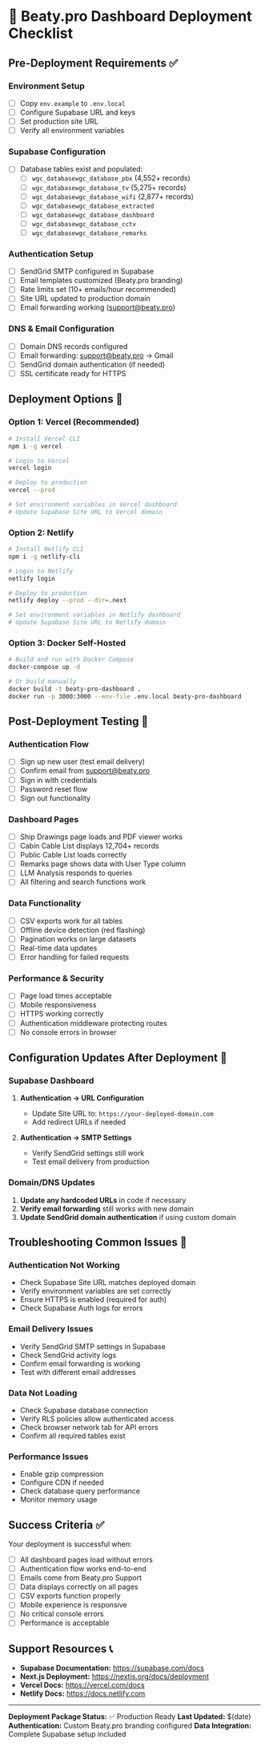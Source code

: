 # 🚀 Beaty.pro Dashboard Deployment Checklist

## Pre-Deployment Requirements ✅

### Environment Setup
- [ ] Copy `env.example` to `.env.local`
- [ ] Configure Supabase URL and keys
- [ ] Set production site URL
- [ ] Verify all environment variables

### Supabase Configuration
- [ ] Database tables exist and populated:
  - [ ] `wgc_databasewgc_database_pbx` (4,552+ records)
  - [ ] `wgc_databasewgc_database_tv` (5,275+ records)
  - [ ] `wgc_databasewgc_database_wifi` (2,877+ records)
  - [ ] `wgc_databasewgc_database_extracted`
  - [ ] `wgc_databasewgc_database_dashboard`
  - [ ] `wgc_databasewgc_database_cctv`
  - [ ] `wgc_databasewgc_database_remarks`

### Authentication Setup
- [ ] SendGrid SMTP configured in Supabase
- [ ] Email templates customized (Beaty.pro branding)
- [ ] Rate limits set (10+ emails/hour recommended)
- [ ] Site URL updated to production domain
- [ ] Email forwarding working (support@beaty.pro)

### DNS & Email Configuration
- [ ] Domain DNS records configured
- [ ] Email forwarding: support@beaty.pro → Gmail
- [ ] SendGrid domain authentication (if needed)
- [ ] SSL certificate ready for HTTPS

## Deployment Options 🎯

### Option 1: Vercel (Recommended)
```bash
# Install Vercel CLI
npm i -g vercel

# Login to Vercel
vercel login

# Deploy to production
vercel --prod

# Set environment variables in Vercel dashboard
# Update Supabase Site URL to Vercel domain
```

### Option 2: Netlify
```bash
# Install Netlify CLI
npm i -g netlify-cli

# Login to Netlify
netlify login

# Deploy to production
netlify deploy --prod --dir=.next

# Set environment variables in Netlify dashboard
# Update Supabase Site URL to Netlify domain
```

### Option 3: Docker Self-Hosted
```bash
# Build and run with Docker Compose
docker-compose up -d

# Or build manually
docker build -t beaty-pro-dashboard .
docker run -p 3000:3000 --env-file .env.local beaty-pro-dashboard
```

## Post-Deployment Testing 🧪

### Authentication Flow
- [ ] Sign up new user (test email delivery)
- [ ] Confirm email from support@beaty.pro
- [ ] Sign in with credentials
- [ ] Password reset flow
- [ ] Sign out functionality

### Dashboard Pages
- [ ] Ship Drawings page loads and PDF viewer works
- [ ] Cabin Cable List displays 12,704+ records
- [ ] Public Cable List loads correctly
- [ ] Remarks page shows data with User Type column
- [ ] LLM Analysis responds to queries
- [ ] All filtering and search functions work

### Data Functionality
- [ ] CSV exports work for all tables
- [ ] Offline device detection (red flashing)
- [ ] Pagination works on large datasets
- [ ] Real-time data updates
- [ ] Error handling for failed requests

### Performance & Security
- [ ] Page load times acceptable
- [ ] Mobile responsiveness
- [ ] HTTPS working correctly
- [ ] Authentication middleware protecting routes
- [ ] No console errors in browser

## Configuration Updates After Deployment 📝

### Supabase Dashboard
1. **Authentication → URL Configuration**
   - Update Site URL to: `https://your-deployed-domain.com`
   - Add redirect URLs if needed

2. **Authentication → SMTP Settings**
   - Verify SendGrid settings still work
   - Test email delivery from production

### Domain/DNS Updates
1. **Update any hardcoded URLs** in code if necessary
2. **Verify email forwarding** still works with new domain
3. **Update SendGrid domain authentication** if using custom domain

## Troubleshooting Common Issues 🔧

### Authentication Not Working
- Check Supabase Site URL matches deployed domain
- Verify environment variables are set correctly
- Ensure HTTPS is enabled (required for auth)
- Check Supabase Auth logs for errors

### Email Delivery Issues
- Verify SendGrid SMTP settings in Supabase
- Check SendGrid activity logs
- Confirm email forwarding is working
- Test with different email addresses

### Data Not Loading
- Check Supabase database connection
- Verify RLS policies allow authenticated access
- Check browser network tab for API errors
- Confirm all required tables exist

### Performance Issues
- Enable gzip compression
- Configure CDN if needed
- Check database query performance
- Monitor memory usage

## Success Criteria ✅

Your deployment is successful when:
- [ ] All dashboard pages load without errors
- [ ] Authentication flow works end-to-end
- [ ] Emails come from Beaty.pro Support
- [ ] Data displays correctly on all pages
- [ ] CSV exports function properly
- [ ] Mobile experience is responsive
- [ ] No critical console errors
- [ ] Performance is acceptable

## Support Resources 📞

- **Supabase Documentation:** https://supabase.com/docs
- **Next.js Deployment:** https://nextjs.org/docs/deployment
- **Vercel Docs:** https://vercel.com/docs
- **Netlify Docs:** https://docs.netlify.com

---

**Deployment Package Status:** ✅ Production Ready
**Last Updated:** $(date)
**Authentication:** Custom Beaty.pro branding configured
**Data Integration:** Complete Supabase setup included
